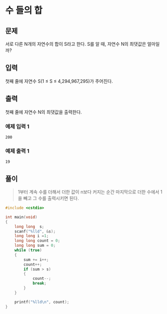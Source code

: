 # 수 들의 합
## 문제
서로 다른 N개의 자연수의 합이 S라고 한다. S를 알 때, 자연수 N의 최댓값은 얼마일까?

## 입력
첫째 줄에 자연수 S(1 ≤ S ≤ 4,294,967,295)가 주어진다.

## 출력
첫째 줄에 자연수 N의 최댓값을 출력한다.

### 예제 입력 1
```
200
```

### 예제 출력 1
```
19
```

## 풀이
> 1부터 계속 수를 더해서 더한 값이 n보다 커지는 순간 마지막으로 더한 수에서 1을 빼고 그 수를 출력시키면 된다.

```c++
#include <cstdio>

int main(void)
{
	long long  s;
	scanf("%lld", &s);
	long long i =1;
	long long count = 0;
	long long sum = 0;
	while (true)
	{
		sum += i++;
		count++;
		if (sum > s)
		{
			count--;
			break;
		}
	}

	printf("%lld\n", count);
}
```
